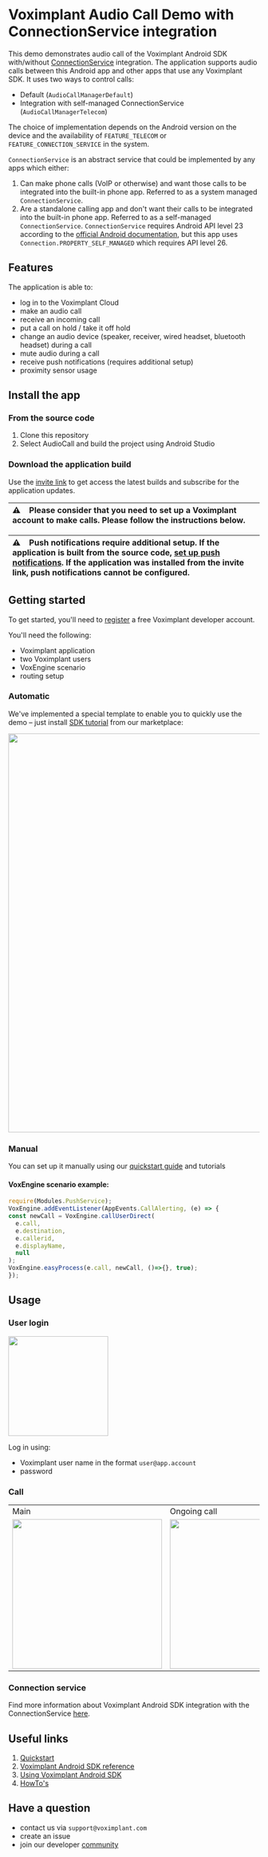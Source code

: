 # Voximplant Audio Call Demo with ConnectionService integration

This demo demonstrates audio call of the Voximplant Android SDK with/without [ConnectionService](ConnectionService.MD) integration.
The application supports audio calls between this Android app and other apps that use any Voximplant SDK. 
It uses two ways to control calls:
- Default (`AudioCallManagerDefault`)
- Integration with self-managed ConnectionService (`AudioCallManagerTelecom`)

The choice of implementation depends on the Android version on the device and the availability of `FEATURE_TELECOM` or `FEATURE_CONNECTION_SERVICE` in the system.

`ConnectionService` is an abstract service that could be implemented by any apps which either: 
1. Can make phone calls (VoIP or otherwise) and want those calls to be integrated into the built-in phone app. Referred to as a system managed `ConnectionService`.
2. Are a standalone calling app and don't want their calls to be integrated into the built-in phone app. Referred to as a self-managed `ConnectionService`.
`ConnectionService` requires Android API level 23 according to the [official Android documentation](https://developer.android.com/reference/android/telecom/ConnectionService), but this app uses `Connection.PROPERTY_SELF_MANAGED` which requires API level 26.

## Features
The application is able to:
- log in to the Voximplant Cloud
- make an audio call
- receive an incoming call
- put a call on hold / take it off hold
- change an audio device (speaker, receiver, wired headset, bluetooth headset) during a call
- mute audio during a call
- receive push notifications (requires additional setup)
- proximity sensor usage

## Install the app

### From the source code

1. Clone this repository
2. Select AudioCall and build the project using Android Studio

### Download the application build

Use the [invite link](https://appdistribution.firebase.dev/i/a22e2c002c4ae0fd) to get access the latest builds and subscribe for the application updates.

| :warning: &nbsp;&nbsp; Please consider that you need to set up a Voximplant account to make calls. Please follow the instructions below. |
| :--- |

| :warning: &nbsp;&nbsp; Push notifications require additional setup. If the application is built from the source code, [set up push notifications](https://voximplant.com/docs/howtos/sdks/push_notifications/android_sdk). If the application was installed from the invite link, push notifications cannot be configured. |
| :--- |

## Getting started
To get started, you'll need to [register](https://voximplant.com) a free Voximplant developer account.

You'll need the following:
- Voximplant application
- two Voximplant users
- VoxEngine scenario
- routing setup

### Automatic
We've implemented a special template to enable you to quickly use the demo – just
install [SDK tutorial](https://manage.voximplant.com/marketplace/sdk_tutorial) from our marketplace:

<img src="../screenshots/market.png" width=800>

### Manual
You can set up it manually using our [quickstart guide](https://voximplant.com/docs/introduction/integration) and tutorials

#### VoxEngine scenario example:
```js
require(Modules.PushService);
VoxEngine.addEventListener(AppEvents.CallAlerting, (e) => {
const newCall = VoxEngine.callUserDirect(
  e.call,
  e.destination,
  e.callerid,
  e.displayName,
  null
);
VoxEngine.easyProcess(e.call, newCall, ()=>{}, true);
});
```

## Usage

### User login
<img src="../screenshots/audiocall_login.png" width=200>

Log in using:
* Voximplant user name in the format `user@app.account`
* password

### Call
<table>
  <tr>
    <td>Main</td>
    <td>Ongoing call</td>
    <td>Incoming call</td>
    <td>Failed call</td>
  </tr>
  <tr>
    <td><img src="../screenshots/audiocall_main.png" width=300></td>
    <td><img src="../screenshots/audiocall_ongoing_call.png" width=300></td>
    <td><img src="../screenshots/audiocall_incoming_call.png" width=300></td>
    <td><img src="../screenshots/audiocall_failed_call.png" width=300></td>
  </tr>
</table>

### Connection service
Find more information about Voximplant Android SDK integration with the ConnectionService [here](ConnectionService.MD).

## Useful links
1. [Quickstart](https://voximplant.com/docs/introduction)
2. [Voximplant Android SDK reference](https://voximplant.com/docs/references/androidsdk)
3. [Using Voximplant Android SDK](https://voximplant.com/docs/references/androidsdk/using-android-sdk)
4. [HowTo's](https://voximplant.com/docs/howtos)

## Have a question
- contact us via `support@voximplant.com`
- create an issue
- join our developer [community](https://discord.gg/sfCbT5u)